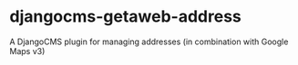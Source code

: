 # djangocms-getaweb-address
A DjangoCMS plugin for managing addresses (in combination with Google Maps v3)
